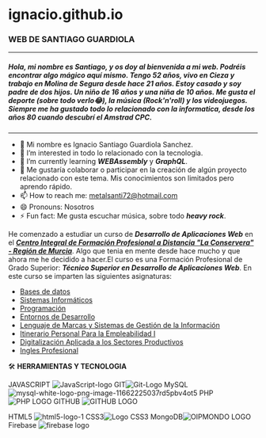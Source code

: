 # ignacio.github.io
###  WEB DE SANTIAGO GUARDIOLA
---
##### Hola, mi nombre es Santiago, y os doy al bienvenida a mi web. Podréis encontrar *algo mágico* aquí mismo. Tengo 52 años, vivo en Cieza y trabajo en Molina de Segura desde hace 21 años. Estoy casado y soy padre de dos hijos. Un niño de 16 años y una niña de 10 años. Me gusta el deporte (sobre todo verlo😂), la música (***Rock'n'roll***) y los videojuegos. Siempre me ha gustado todo lo relacionado con la informatica, desde los años 80 cuando descubrí el ***Amstrad CPC***.
---

  - 👋 Mi nombre es Ignacio Santiago Guardiola Sanchez.
  - 👀 I’m interested in todo lo relacionado con la tecnologia.
  - 🌱 I’m currently learning ***WEBAssembly*** y ***GraphQL***.
  - 💞️ Me gustaría colaborar o participar en la creación de algún proyecto relacionado con este tema. Mis conocimientos son limitados pero aprendo rápido.
  - 📫 How to reach me: metalsanti72@hotmail.com
  - 😄 Pronouns: Nosotros
  - ⚡ Fun fact: Me gusta escuchar música, sobre todo ***heavy rock***.

He comenzado a estudiar un curso de ***Desarrollo de Aplicaciones Web*** en el [***Centro Integral de Formación Profesional a Distancia "La Conservera" - Región de Murcia***](https://ead.murciaeduca.es/course/index.php?categoryid=2284). Algo que tenia en mente desde hace mucho y que ahora me he decidido a hacer.El curso es una Formación Profesional de Grado Superior: ***Técnico Superior en Desarrollo de Aplicaciones Web***. En este curso se imparten las siguientes asignaturas: 
  - [Bases de datos](https://ead.murciaeduca.es/course/view.php?id=11656)
  - [Sistemas Informáticos](https://ead.murciaeduca.es/course/view.php?id=11655)
  - [Programación](https://ead.murciaeduca.es/course/view.php?id=11657)
  - [Entornos de Desarrollo](https://ead.murciaeduca.es/course/view.php?id=11658)
  - [Lenguaje de Marcas y Sistemas de Gestión de la Información](https://ead.murciaeduca.es/course/view.php?id=11625&section=0#tabs-tree-start)
  - [Itinerario Personal Para la Empleabilidad I](https://ead.murciaeduca.es/course/view.php?id=12025)
  - [Digitalización Aplicada a los Sectores Productivos](https://ead.murciaeduca.es/course/view.php?id=11777)
  - [Ingles Profesional](https://ead.murciaeduca.es/course/view.php?id=11502)

  🛠  **HERRAMIENTAS Y TECNOLOGIA**
 
 JAVASCRIPT ![JavaScript-logo](https://github.com/user-attachments/assets/7f92105f-b8ec-4fc7-b5cd-147d2018f523)  GIT![Git-Logo](https://github.com/user-attachments/assets/c6c720c8-eac1-421a-b5ef-6267899a30f4)  MySQL ![mysql-white-logo-png-image-11662225037rd5pbv4ot5](https://github.com/user-attachments/assets/f9e1859c-81c8-487c-babf-aa818b5f3e98) PHP ![PHP LOGO](https://github.com/user-attachments/assets/6b1dfc89-6400-43c0-8ec6-0d756803c00c)  GITHUB ![GITHUB LOGO](https://github.com/user-attachments/assets/52ce057d-93c4-4e1d-8688-bbd486979303)

HTML5 ![html5-logo-1](https://github.com/user-attachments/assets/dbadcade-82fd-4763-b692-f9f5dbe6902d)  CSS3![Logo CSS3](https://github.com/user-attachments/assets/7c70d696-f342-43ec-b697-21caaadbbd68) MongoDB![OIPMONDO LOGO](https://github.com/user-attachments/assets/22572f9d-fc52-40fa-868e-52462e07b10a) Firebase ![firebase logo](https://github.com/user-attachments/assets/b6e7d38d-aad1-4823-890a-0169e2982946)






  

